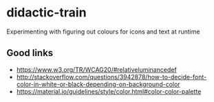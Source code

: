# didactic-train
Experimenting with figuring out colours for icons and text at runtime

## Good links

* https://www.w3.org/TR/WCAG20/#relativeluminancedef
* http://stackoverflow.com/questions/3942878/how-to-decide-font-color-in-white-or-black-depending-on-background-color
* https://material.io/guidelines/style/color.html#color-color-palette